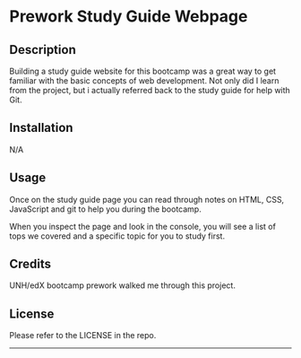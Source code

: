 # Prework Study Guide Webpage

## Description

Building a study guide website for this bootcamp was a great way to get familiar with the basic concepts of web development. Not only did I learn from the project, but i actually referred back to the study guide for help with Git.



## Installation

N/A

## Usage

Once on the study guide page you can read through notes on HTML, CSS, JavaScript and git to help you during the bootcamp.

When you inspect the page and look in the console, you will see a list of tops we covered and a specific topic for you to study first.

## Credits

UNH/edX bootcamp prework walked me through this project.

## License

Please refer to the LICENSE in the repo.

---

